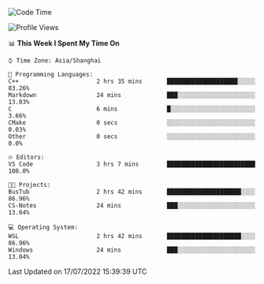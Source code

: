 <!--START_SECTION:waka-->
![Code Time](http://img.shields.io/badge/Code%20Time-157%20hrs%2022%20mins-blue)

![Profile Views](http://img.shields.io/badge/Profile%20Views-2-blue)

📊 **This Week I Spent My Time On** 

```text
⌚︎ Time Zone: Asia/Shanghai

💬 Programming Languages: 
C++                      2 hrs 35 mins       ████████████████████░░░░░   83.26% 
Markdown                 24 mins             ███░░░░░░░░░░░░░░░░░░░░░░   13.03% 
C                        6 mins              █░░░░░░░░░░░░░░░░░░░░░░░░   3.66% 
CMake                    0 secs              ░░░░░░░░░░░░░░░░░░░░░░░░░   0.03% 
Other                    0 secs              ░░░░░░░░░░░░░░░░░░░░░░░░░   0.0%

🔥 Editors: 
VS Code                  3 hrs 7 mins        █████████████████████████   100.0%

🐱‍💻 Projects: 
BusTub                   2 hrs 42 mins       █████████████████████░░░░   86.96% 
CS-Notes                 24 mins             ███░░░░░░░░░░░░░░░░░░░░░░   13.04%

💻 Operating System: 
WSL                      2 hrs 42 mins       █████████████████████░░░░   86.96% 
Windows                  24 mins             ███░░░░░░░░░░░░░░░░░░░░░░   13.04%

```


 Last Updated on 17/07/2022 15:39:39 UTC
<!--END_SECTION:waka-->
